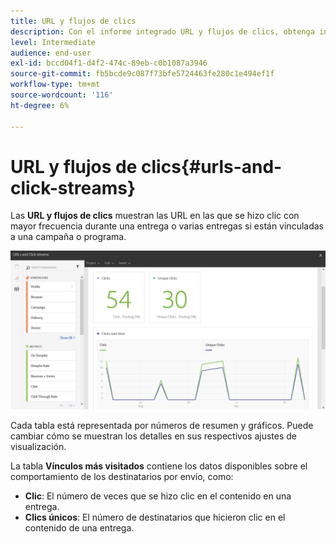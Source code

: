```yaml
---
title: URL y flujos de clics
description: Con el informe integrado URL y flujos de clics, obtenga información sobre el éxito de las URL en sus envíos.
level: Intermediate
audience: end-user
exl-id: bccd04f1-d4f2-474c-89eb-c0b1087a3946
source-git-commit: fb5bcde9c087f73bfe5724463fe280c1e494ef1f
workflow-type: tm+mt
source-wordcount: '116'
ht-degree: 6%

---
```


# URL y flujos de clics{#urls-and-click-streams}

Las **URL y flujos de clics** muestran las URL en las que se hizo clic con mayor frecuencia durante una entrega o varias entregas si están vinculadas a una campaña o programa.

![](assets/delivery_reports_8.png)

Cada tabla está representada por números de resumen y gráficos. Puede cambiar cómo se muestran los detalles en sus respectivos ajustes de visualización.

La tabla **Vínculos más visitados** contiene los datos disponibles sobre el comportamiento de los destinatarios por envío, como:

* **Clic**: El número de veces que se hizo clic en el contenido en una entrega.
* **Clics únicos**: El número de destinatarios que hicieron clic en el contenido de una entrega.
